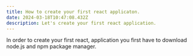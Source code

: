 ```yaml
---
title: How to create your first react applicaton.
date: 2024-03-18T10:47:08.432Z
description: Let's create your first react application.
---
```

In order to create your first react, application you first have to download node.js and npm package manager.
